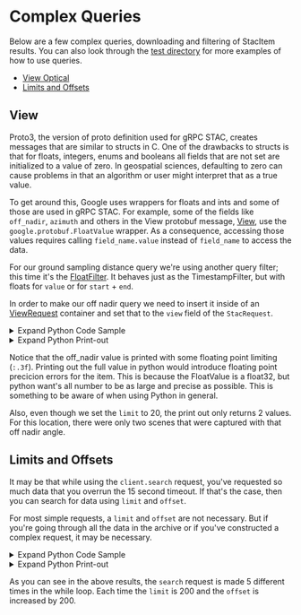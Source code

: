 # Complex Queries
Below are a few complex queries, downloading and filtering of StacItem results. You can also look through the [test directory](./test) for more examples of how to use queries.

- [View Optical](#view)
- [Limits and Offsets](#limits-and-offsets)

## View
Proto3, the version of proto definition used for gRPC STAC, creates messages that are similar to structs in C. One of the drawbacks to structs is that for floats, integers, enums and booleans all fields that are not set are initialized to a value of zero. In geospatial sciences, defaulting to zero can cause problems in that an algorithm or user might interpret that as a true value. 

To get around this, Google uses wrappers for floats and ints and some of those are used in gRPC STAC. For example, some of the fields like `off_nadir`, `azimuth` and others in the View protobuf message, [View](https://geo-grpc.github.io/api/#epl.protobuf.v1.View), use the `google.protobuf.FloatValue` wrapper. As a consequence, accessing those values requires calling `field_name.value` instead of `field_name` to access the data.

For our ground sampling distance query we're using another query filter; this time it's the [FloatFilter](https://geo-grpc.github.io/api/#epl.protobuf.v1.FloatFilter). It behaves just as the TimestampFilter, but with floats for `value` or for `start` + `end`.

In order to make our off nadir query we need to insert it inside of an [ViewRequest](https://geo-grpc.github.io/api/#epl.protobuf.v1.ViewRequest) container and set that to the `view` field of the `StacRequest`.






<details><summary>Expand Python Code Sample</summary>


```python
from datetime import datetime, timezone
from nsl.stac.client import NSLClient
from nsl.stac import StacRequest, GeometryData, ProjectionData, ViewRequest, View, FloatFilter
from nsl.stac.enum import FilterRelationship, Mission

# create our off_nadir query to only return data captured with an angle of less than or 
# equal to 10 degrees
off_nadir = FloatFilter(value=10.0, rel_type=FilterRelationship.LTE)
# create an eo_request container
view_request = ViewRequest(off_nadir=off_nadir)
# define ourselves a point in Texas
ut_stadium_wkt = "POINT(-97.7323317 30.2830764)"
geometry_data = GeometryData(wkt=ut_stadium_wkt, proj=ProjectionData(epsg=4326))
# create a StacRequest with geometry, eo_request and a limit of 20
stac_request = StacRequest(intersects=geometry_data, view=view_request, limit=20)

# get a client interface to the gRPC channel
client = NSLClient()
for stac_item in client.search(stac_request):
    print("{0} STAC item '{1}' from {2}\nhas a off_nadir {3:.3f}, which should be less than or "
          "equal to requested off_nadir {4}: confirmed {5}".format(
        stac_item.mission,
        stac_item.id,
        datetime.fromtimestamp(stac_item.observed.seconds, tz=timezone.utc).isoformat(),
        stac_item.view.off_nadir.value,
        off_nadir.value,
        True))
```


</details>




<details><summary>Expand Python Print-out</summary>


```text
    nsl client connecting to stac service at: api.nearspacelabs.net:9090
    
    attempting NSL authentication against https://api.nearspacelabs.net
    fetching new authorization in 60 minutes
    SWIFT STAC item '20200703T174443Z_650_POM1_ST2_P' from 2020-07-03T17:44:43+00:00
    has a off_nadir 1.980, which should be less than or equal to requested off_nadir 10.0: confirmed True
    SWIFT STAC item '20200703T174028Z_513_POM1_ST2_P' from 2020-07-03T17:40:28+00:00
    has a off_nadir 9.310, which should be less than or equal to requested off_nadir 10.0: confirmed True
    SWIFT STAC item '20200703T174021Z_509_POM1_ST2_P' from 2020-07-03T17:40:21+00:00
    has a off_nadir 8.052, which should be less than or equal to requested off_nadir 10.0: confirmed True
    SWIFT STAC item '20190822T183518Z_746_POM1_ST2_P' from 2019-08-22T18:35:18+00:00
    has a off_nadir 9.423, which should be less than or equal to requested off_nadir 10.0: confirmed True
    SWIFT STAC item '20190822T183510Z_742_POM1_ST2_P' from 2019-08-22T18:35:10+00:00
    has a off_nadir 9.349, which should be less than or equal to requested off_nadir 10.0: confirmed True
    SWIFT STAC item '20190821T180042Z_568_POM1_ST2_P' from 2019-08-21T18:00:42+00:00
    has a off_nadir 9.685, which should be less than or equal to requested off_nadir 10.0: confirmed True
    SWIFT STAC item '20190821T180028Z_561_POM1_ST2_P' from 2019-08-21T18:00:28+00:00
    has a off_nadir 8.978, which should be less than or equal to requested off_nadir 10.0: confirmed True
    SWIFT STAC item '20190821T180002Z_548_POM1_ST2_P' from 2019-08-21T18:00:02+00:00
    has a off_nadir 9.282, which should be less than or equal to requested off_nadir 10.0: confirmed True
    SWIFT STAC item '20190821T175954Z_544_POM1_ST2_P' from 2019-08-21T17:59:54+00:00
    has a off_nadir 8.855, which should be less than or equal to requested off_nadir 10.0: confirmed True
    SWIFT STAC item '20190821T175943Z_539_POM1_ST2_P' from 2019-08-21T17:59:43+00:00
    has a off_nadir 8.956, which should be less than or equal to requested off_nadir 10.0: confirmed True
    SWIFT STAC item '20190818T174304Z_205_POM1_ST2_P' from 2019-08-18T17:43:04+00:00
    has a off_nadir 7.015, which should be less than or equal to requested off_nadir 10.0: confirmed True
    SWIFT STAC item '20190818T174227Z_181_POM1_ST2_P' from 2019-08-18T17:42:27+00:00
    has a off_nadir 8.237, which should be less than or equal to requested off_nadir 10.0: confirmed True
```


</details>



Notice that the off_nadir value is printed with some floating point limiting (`:.3f`). Printing out the full value in python would introduce floating point precicion errors for the item. This is because the FloatValue is a float32, but python want's all number to be as large and precise as possible. This is something to be aware of when using Python in general.

Also, even though we set the `limit` to 20, the print out only returns 2 values. For this location, there were only two scenes that were captured with that off nadir angle.

## Limits and Offsets
It may be that while using the `client.search` request, you've requested so much data that you overrun the 15 second timeout. If that's the case, then you can search for data using `limit` and `offset`.

For most simple requests, a `limit` and `offset` are not necessary. But if you're going through all the data in the archive or if you've constructed a complex request, it may be necessary.





<details><summary>Expand Python Code Sample</summary>


```python
from datetime import date
from nsl.stac.client import NSLClient
from nsl.stac import StacRequest, GeometryData, ProjectionData, enum
from nsl.stac.utils import pb_timestampfield
# wkt geometry of Travis County, Texas
travis_wkt = "POLYGON((-97.9736 30.6251, -97.9188 30.6032, -97.9243 30.5703, \
                -97.8695 30.5484, -97.8476 30.4717, -97.7764 30.4279, \
                -97.5793 30.4991, -97.3711 30.4170, -97.4916 30.2089, \
                -97.6505 30.0719, -97.6669 30.0665, -97.7107 30.0226, \
                -98.1708 30.3567, -98.1270 30.4279, -98.0503 30.6251))" 

# Query data from before September 1, 2019
time_filter = pb_timestampfield(value=date(2019, 9, 1), rel_type=enum.FilterRelationship.LTE)

geometry_data = GeometryData(wkt=travis_wkt, 
                             proj=ProjectionData(epsg=4326))

# get a client interface to the gRPC channel
client = NSLClient()

limit = 200
offset = 0
total = 0
while total < 1000:
    # make our request
    stac_request = StacRequest(datetime=time_filter, intersects=geometry_data, limit=limit, offset=offset)
    # prepare request for next 
    offset += limit
    for stac_item in client.search(stac_request):
        total += 1
        # do cool things with data here
    if total % limit == 0:
        print("stac item id: {0} at {1} index in request".format(stac_item.id, total))
```


</details>




<details><summary>Expand Python Print-out</summary>


```text
    stac item id: 20190829T172909Z_1600_POM1_ST2_P at 200 index in request
    stac item id: 20190829T172054Z_1354_POM1_ST2_P at 400 index in request
    stac item id: 20190829T171353Z_1152_POM1_ST2_P at 600 index in request
    stac item id: 20190829T170044Z_770_POM1_ST2_P at 800 index in request
    stac item id: 20190829T165121Z_495_POM1_ST2_P at 1000 index in request
```


</details>



As you can see in the above results, the `search` request is made 5 different times in the while loop. Each time the `limit` is 200 and the `offset` is increased by 200. 
